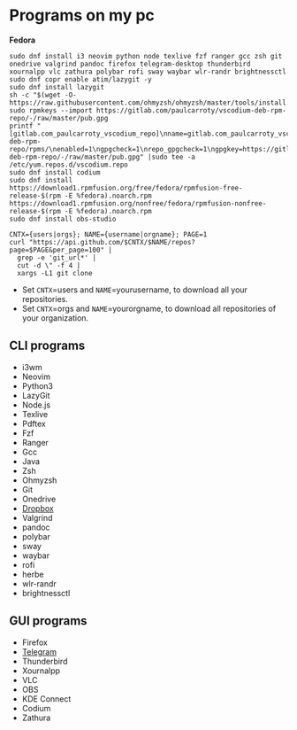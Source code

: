 # Programs on my pc

**Fedora**
```
sudo dnf install i3 neovim python node texlive fzf ranger gcc zsh git onedrive valgrind pandoc firefox telegram-desktop thunderbird xournalpp vlc zathura polybar rofi sway waybar wlr-randr brightnessctl
sudo dnf copr enable atim/lazygit -y
sudo dnf install lazygit
sh -c "$(wget -O- https://raw.githubusercontent.com/ohmyzsh/ohmyzsh/master/tools/install.sh)"
sudo rpmkeys --import https://gitlab.com/paulcarroty/vscodium-deb-rpm-repo/-/raw/master/pub.gpg 
printf "[gitlab.com_paulcarroty_vscodium_repo]\nname=gitlab.com_paulcarroty_vscodium_repo\nbaseurl=https://paulcarroty.gitlab.io/vscodium-deb-rpm-repo/rpms/\nenabled=1\ngpgcheck=1\nrepo_gpgcheck=1\ngpgkey=https://gitlab.com/paulcarroty/vscodium-deb-rpm-repo/-/raw/master/pub.gpg" |sudo tee -a /etc/yum.repos.d/vscodium.repo
sudo dnf install codium
sudo dnf install https://download1.rpmfusion.org/free/fedora/rpmfusion-free-release-$(rpm -E %fedora).noarch.rpm https://download1.rpmfusion.org/nonfree/fedora/rpmfusion-nonfree-release-$(rpm -E %fedora).noarch.rpm
sudo dnf install obs-studio
```
```
CNTX={users|orgs}; NAME={username|orgname}; PAGE=1
curl "https://api.github.com/$CNTX/$NAME/repos?page=$PAGE&per_page=100" |
  grep -e 'git_url*' |
  cut -d \" -f 4 |
  xargs -L1 git clone
```
   - Set `CNTX`=users and `NAME`=yourusername, to download all your repositories.
   - Set `CNTX`=orgs and `NAME`=yourorgname, to download all repositories of your organization.


## CLI programs

- i3wm
- Neovim
- Python3
- LazyGit
- Node.js
- Texlive
- Pdftex
- Fzf
- Ranger
- Gcc
- Java
- Zsh
- Ohmyzsh
- Git
- Onedrive
- [Dropbox](https://www.dropbox.com/install-linux)
- Valgrind
- pandoc
- polybar
- sway
- waybar
- rofi
- herbe
- wlr-randr
- brightnessctl


## GUI programs

- Firefox
- [Telegram](https://desktop.telegram.org/)
- Thunderbird
- Xournalpp
- VLC
- OBS
- KDE Connect
- Codium
- Zathura


